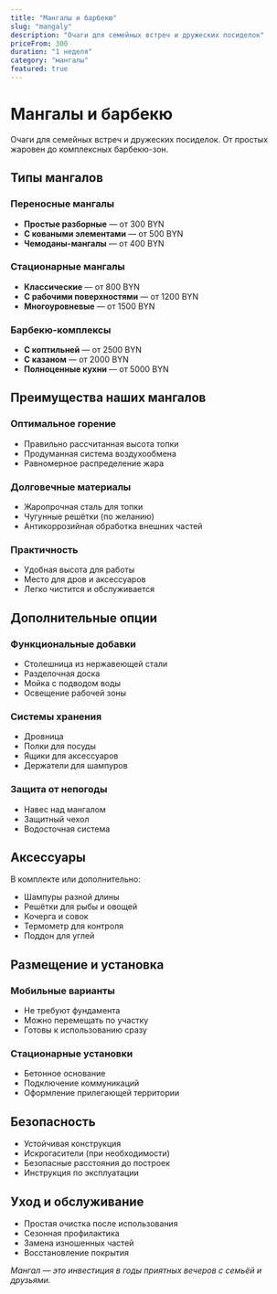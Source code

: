 ```yaml
---
title: "Мангалы и барбекю"
slug: "mangaly"
description: "Очаги для семейных встреч и дружеских посиделок"
priceFrom: 300
duration: "1 неделя"
category: "мангалы"
featured: true
---
```


# Мангалы и барбекю

Очаги для семейных встреч и дружеских посиделок. От простых жаровен до комплексных барбекю-зон.

## Типы мангалов

### Переносные мангалы
- **Простые разборные** — от 300 BYN
- **С коваными элементами** — от 500 BYN
- **Чемоданы-мангалы** — от 400 BYN

### Стационарные мангалы
- **Классические** — от 800 BYN
- **С рабочими поверхностями** — от 1200 BYN
- **Многоуровневые** — от 1500 BYN

### Барбекю-комплексы
- **С коптильней** — от 2500 BYN
- **С казаном** — от 2000 BYN
- **Полноценные кухни** — от 5000 BYN

## Преимущества наших мангалов

### Оптимальное горение
- Правильно рассчитанная высота топки
- Продуманная система воздухообмена
- Равномерное распределение жара

### Долговечные материалы
- Жаропрочная сталь для топки
- Чугунные решётки (по желанию)
- Антикоррозийная обработка внешних частей

### Практичность
- Удобная высота для работы
- Место для дров и аксессуаров
- Легко чистится и обслуживается

## Дополнительные опции

### Функциональные добавки
- Столешница из нержавеющей стали
- Разделочная доска
- Мойка с подводом воды
- Освещение рабочей зоны

### Системы хранения
- Дровница
- Полки для посуды
- Ящики для аксессуаров
- Держатели для шампуров

### Защита от непогоды
- Навес над мангалом
- Защитный чехол
- Водосточная система

## Аксессуары

В комплекте или дополнительно:
- Шампуры разной длины
- Решётки для рыбы и овощей
- Кочерга и совок
- Термометр для контроля
- Поддон для углей

## Размещение и установка

### Мобильные варианты
- Не требуют фундамента
- Можно перемещать по участку
- Готовы к использованию сразу

### Стационарные установки
- Бетонное основание
- Подключение коммуникаций
- Оформление прилегающей территории

## Безопасность

- Устойчивая конструкция
- Искрогасители (при необходимости)
- Безопасные расстояния до построек
- Инструкция по эксплуатации

## Уход и обслуживание

- Простая очистка после использования
- Сезонная профилактика
- Замена изношенных частей
- Восстановление покрытия

*Мангал — это инвестиция в годы приятных вечеров с семьёй и друзьями.*